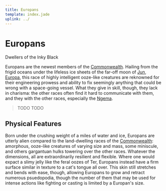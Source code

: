 ```yaml
---
title: Europans
template: index.jade
uplink: ../
---
```


# Europans
<!--{#top.center}-->
<div class="subtitle">Dwellers of the Inky Black</div>

Europans are the newest members of the [Commonwealth]. Hailing from the frigid oceans under the lifeless ice sheets of the far-off moon of [Jun], [Europa], this race of highly intelligent ooze-like creatures are reknowned for their engineering prowess and ability to fix seemingly anything that could be wrong with a space-going vessel. What they give in skill, though, they lack in charisma: the other races often find it hard to communicate with them, and they with the other races, especially the [Ngema].

> TODO
> <span class="quote-author">TODO</span>
> <!--{blockquote:.quote}-->

## Physical Features
Born under the crushing weight of a miles of water and ice, Europans are utterly alien compared to the land-dwelling races of the [Commonwealth]: amorphous, ooze-like creatures of varying size and mass, some miniscule, and others gargantuan hulks towering over the other races. Whatever the dimensions, all are extraordinarily resilient and flexible. Where one would expact a slimy jelly like the feral oozes of Ter, Europans instead have a firm surface similar in texture to a cat's tongue all over. This skin still stretches and bends with ease, though, allowing Europans to grow and retract numerous psuedopodia, though the number of them that may be used for intense actions like fighting or casting is limited by a Europan's size.

<!-- organization: links below -->
[Commonwealth]: /star-sky/setting/factions/commonwealth/
[Europa]: /star-sky/setting/locations/aster/jun/europa/
[Ngema]: /star-sky/setting/locations/aster/ngema/
[Jun]: /star-sky/setting/locations/aster/jun/
